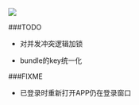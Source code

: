 [![](https://developer.android.com/images/brand/en_app_rgb_wo_60.png)](https://play.google.com/store/apps/details?id=com.saladjack.im)

###TODO

- 对并发冲突逻辑加锁

- bundle的key统一化


###FIXME

-  已登录时重新打开APP仍在登录窗口